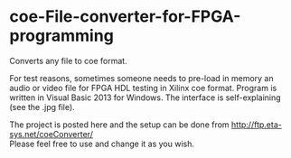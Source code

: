 # coe-File-converter-for-FPGA-programming
Converts any file to coe format.

For test reasons, sometimes someone needs to pre-load in memory an audio or video file for FPGA HDL testing in Xilinx coe format. Program is written in Visual Basic 2013 for Windows. The interface is self-explaining (see the .jpg file).

The project is posted here and the setup can be done from http://ftp.eta-sys.net/coeConverter/  
Please feel free to use and change it as you wish.
